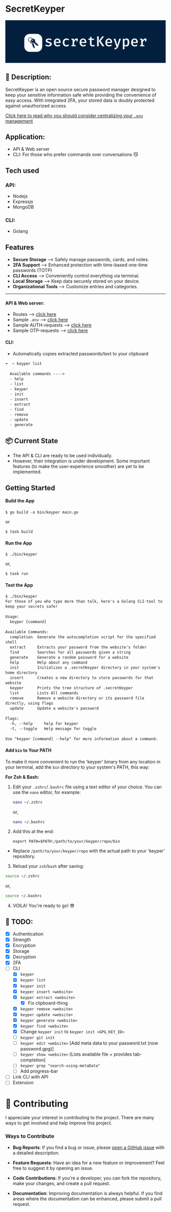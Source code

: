 # SecretKeyper

![Project Logo](./logo.png)

## 🧪 Description:

SecretKeyper is an open source secure password manager designed to keep your sensitive information safe while providing the convenience of easy access. With integrated 2FA, your stored data is doubly protected against unauthorized access.

[Click here to read why you should consider centralizing your `.env` management](https://medium.com/@tony.infisical/the-death-of-the-env-file-6d65bfc6ac5e)

## Application:

- API & Web server
- CLI: For those who prefer commands over conversations 😼
<!-- - CLI: If terminal is your idea of a cozy place  -->

## Tech used

### API:

- Nodejs
- Expressjs
- MongoDB

### CLI:

- Golang

## Features

- **Secure Storage** --> Safely manage passwords, cards, and notes.
- **2FA Support** --> Enhanced protection with time-based one-time passwords (TOTP)
- **CLI Access** --> Conveniently control everything via terminal.
- **Local Storage** --> Keep data securely stored on your device.
- **Organizational Tools** --> Customize entries and categories.

---

#### API & Web server:

- Routes --> [click here](./docs/Backend/routes.md)
- Sample `.env` --> [click here](./docs/Backend/sample_env.md)
- Sample AUTH-requests --> [click here](./docs/Backend/sample_reqs/controllers_reqs.md)
- Sample OTP-requests --> [click here](./docs/Backend/sample_reqs/otp_reqs.md)

#### CLI:

- Automatically copies extracted passwords/text to your clipboard

```
➜  ~ keyper list

  Available commands ---->
  - help
  - list
  - keyper
  - init
  - insert
  - extract
  - find
  - remove
  - update
  - generate
```

## 📦 Current State 
- The API & CLI are ready to be used individually. 
- However, their integration is under development. Some important features (to make the user-experience smoother) are yet to be implemented.

## Getting Started

#### Build the App

```
$ go build -o bin/keyper main.go
```

or

```
$ task build
```

#### Run the App

```
$ ./bin/keyper
```

or,

```
$ task run
```

#### Test the App

```
$ ./bin/keyper
For those of you who type more than talk, here's a Golang CLI-tool to keep your secrets safe!

Usage:
  keyper [command]

Available Commands:
  completion  Generate the autocompletion script for the specified shell
  extract     Extracts your password from the website's folder
  find        Searches for all passwords given a string
  generate    Generate a random password for a website
  help        Help about any command
  init        Initializes a .secretKeyper directory in your system's home directory
  insert      Creates a new directory to store passwords for that website
  keyper      Prints the tree structure of .secretKeyper
  list        Lists All commands
  remove      Remove a website directory or its password file directly, using flags
  update      Update a website's password

Flags:
  -h, --help     help for keyper
  -t, --toggle   Help message for toggle

Use "keyper [command] --help" for more information about a command.
```


#### Add `bin` to Your PATH

To make it more convenient to run the 'keyper' binary from any location in your terminal, add the `bin` directory to your system's PATH, this way:

**For Zsh & Bash:**

1. Edit your `.zshrc`/`.bashrc` file using a text editor of your choice. You can use the `nano` editor, for example:

   ```sh
   nano ~/.zshrc
   ```
   or, 
   ```sh
   nano ~/.bashrc
   ```

2. Add this at the end:
   ```
   export PATH=$PATH:/path/to/your/keyper/repo/bin
   ```
* Replace `/path/to/your/keyper/repo` with the actual path to your 'keyper' repository.

3. Reload your `zsh`/`bash` after saving:
```sh
source ~/.zshrc
```
or,
```sh
source ~/.bashrc
```
4. VOILA! You're ready to go! 😎

## 📝 TODO:

- [x] Authentication
- [x] Strength
- [x] Encryption
- [x] Storage
- [x] Decryption
- [x] 2FA
- [ ] CLI
  - [x] `keyper`
  - [x] `keyper list`
  - [x] `keyper init`
  - [x] `keyper insert <website>`
  - [x] `keyper extract <website>`
    - [x] Fix clipboard-thing
  - [x] `keyper remove <website>`
  - [x] `keyper update <website>`
  - [x] `keyper generate <website>`
  - [x] `keyper find <website>`
  - [x] Change `keyper init` to `keyper init <GPG_KEY_ID>`
  - [ ] `keyper git init`
  - [ ] `keyper edit <website>` [Add meta data to your password.txt (now password.gpg)]
  - [ ] `keyper show <website>` [Lists available file + provides tab-completion]
  - [ ] `keyper grep "search-using-metaData"`
  - [ ] Add progress-bar
- [ ] Link CLI with API
- [ ] Extension

# 🤝 Contributing

I appreciate your interest in contributing to the project. There are many ways to get involved and help improve this project.

### Ways to Contribute

- **Bug Reports**: If you find a bug or issue, please [open a GitHub issue](https://github.com/ReticentFacade/secretKeyper/issues) with a detailed description.

- **Feature Requests**: Have an idea for a new feature or improvement? Feel free to suggest it by opening an issue.

- **Code Contributions**: If you're a developer, you can fork the repository, make your changes, and create a pull request.

- **Documentation**: Improving documentation is always helpful. If you find areas where the documentation can be enhanced, please submit a pull request.
